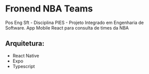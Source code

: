 # Fronend NBA Teams

Pos Eng Sft - Disciplina PIES - Projeto Integrado em Engenharia de Software.
App Mobile React para consulta de times da NBA

## Arquitetura:

- React Native
- Expo
- Typescript
